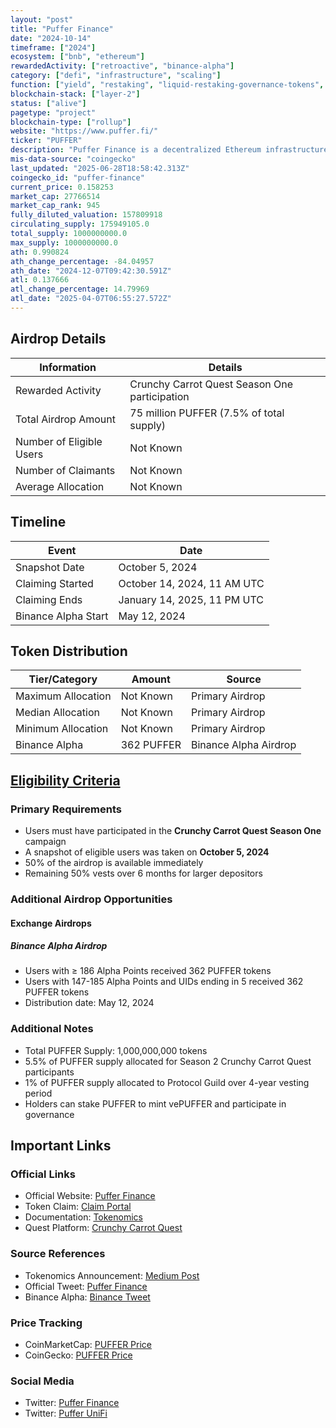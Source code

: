 ```yaml
---
layout: "post"
title: "Puffer Finance"
date: "2024-10-14"
timeframe: ["2024"]
ecosystem: ["bnb", "ethereum"]
rewardedActivity: ["retroactive", "binance-alpha"]
category: ["defi", "infrastructure", "scaling"]
function: ["yield", "restaking", "liquid-restaking-governance-tokens", "liquid-staking", "smart-contract-platform"]
blockchain-stack: ["layer-2"]
status: ["alive"]
pagetype: "project"
blockchain-type: ["rollup"]
website: "https://www.puffer.fi/"
ticker: "PUFFER"
description: "Puffer Finance is a decentralized Ethereum infrastructure protocol focused on liquid restaking (LRT) and preconfirmation services, including Puffer UniFi and UniFi AVS."
mis-data-source: "coingecko"
last_updated: "2025-06-28T18:58:42.313Z"
coingecko_id: "puffer-finance"
current_price: 0.158253
market_cap: 27766514
market_cap_rank: 945
fully_diluted_valuation: 157809918
circulating_supply: 175949105.0
total_supply: 1000000000.0
max_supply: 1000000000.0
ath: 0.990824
ath_change_percentage: -84.04957
ath_date: "2024-12-07T09:42:30.591Z"
atl: 0.137666
atl_change_percentage: 14.79969
atl_date: "2025-04-07T06:55:27.572Z"
---
```


## Airdrop Details

| Information              | Details                                         |
| ------------------------ | ----------------------------------------------- |
| Rewarded Activity        | Crunchy Carrot Quest Season One participation   |
| Total Airdrop Amount     | 75 million PUFFER (7.5% of total supply)        |
| Number of Eligible Users | Not Known                                       |
| Number of Claimants      | Not Known                                       |
| Average Allocation       | Not Known                                       |

## Timeline

| Event               | Date                        |
| ------------------- | --------------------------- |
| Snapshot Date       | October 5, 2024             |
| Claiming Started    | October 14, 2024, 11 AM UTC |
| Claiming Ends       | January 14, 2025, 11 PM UTC |
| Binance Alpha Start | May 12, 2024                |

## Token Distribution

| Tier/Category      | Amount    | Source                    |
| ------------------ | --------- | ------------------------- |
| Maximum Allocation | Not Known | Primary Airdrop           |
| Median Allocation  | Not Known | Primary Airdrop           |
| Minimum Allocation | Not Known | Primary Airdrop           |
| Binance Alpha      | 362 PUFFER| Binance Alpha Airdrop     |

## [Eligibility Criteria](https://medium.com/puffer-fi/puffer-tokenomics-utility-c789352629e6)

### Primary Requirements

- Users must have participated in the **Crunchy Carrot Quest Season One** campaign
- A snapshot of eligible users was taken on **October 5, 2024**
- 50% of the airdrop is available immediately
- Remaining 50% vests over 6 months for larger depositors

### Additional Airdrop Opportunities

#### Exchange Airdrops

##### Binance Alpha Airdrop
- Users with ≥ 186 Alpha Points received 362 PUFFER tokens
- Users with 147-185 Alpha Points and UIDs ending in 5 received 362 PUFFER tokens
- Distribution date: May 12, 2024

### Additional Notes

- Total PUFFER Supply: 1,000,000,000 tokens
- 5.5% of PUFFER supply allocated for Season 2 Crunchy Carrot Quest participants
- 1% of PUFFER supply allocated to Protocol Guild over 4-year vesting period
- Holders can stake PUFFER to mint vePUFFER and participate in governance

## Important Links

### Official Links

- Official Website: [Puffer Finance](https://www.puffer.fi/)
- Token Claim: [Claim Portal](https://claims.puffer.fi)
- Documentation: [Tokenomics](https://medium.com/puffer-fi/puffer-tokenomics-utility-c789352629e6)
- Quest Platform: [Crunchy Carrot Quest](https://quest.puffer.fi)

### Source References

- Tokenomics Announcement: [Medium Post](https://medium.com/puffer-fi/puffer-tokenomics-utility-c789352629e6)
- Official Tweet: [Puffer Finance](https://x.com/puffer_finance/status/1844234772274729416)
- Binance Alpha: [Binance Tweet](https://x.com/binance/status/1921849600484294946)

### Price Tracking

- CoinMarketCap: [PUFFER Price](https://coinmarketcap.com/currencies/puffer)
- CoinGecko: [PUFFER Price](https://www.coingecko.com/en/coins/puffer)

### Social Media

- Twitter: [Puffer Finance](https://x.com/puffer_finance)
- Twitter: [Puffer UniFi](https://x.com/puffer_unifi)